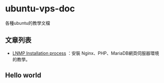 # ubuntu-vps-doc
各種ubuntu的教學文檔

## 文章列表
* [LNMP Installation process](https://github.com/toppy368/ubuntu-vps-doc/blob/master/LNMP%20Installation%20process.md) ：安裝 Nginx、PHP、MariaDB網頁伺服器環境的教學。

## Hello world
